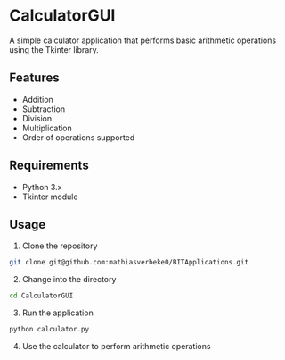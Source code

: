 # CalculatorGUI
A simple calculator application that performs basic arithmetic operations using the Tkinter library.

## Features
* Addition
* Subtraction
* Division
* Multiplication
* Order of operations supported

## Requirements
* Python 3.x
* Tkinter module

## Usage
1. Clone the repository
```bash
git clone git@github.com:mathiasverbeke0/BITApplications.git
```

2. Change into the directory
```bash
cd CalculatorGUI
```

3. Run the application
```bash
python calculator.py
```

4. Use the calculator to perform arithmetic operations